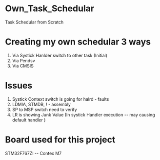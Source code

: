# Own_Task_Schedular
Task Schedular from Scratch 

# Creating my own schedular 3 ways 
1. Via Systick Hanlder switch to other task (Initial)
2. Via Pendsv 
3. Via CMSIS 


# Issues 
1. Systick Context switch is going for halrd - faults 
2. LDMIA, STMDB, ! - assembly 
3. SP to MSP switch need to verify 
4. LR is showing Junk Value (In systick Handler execution -- may causing default handler )

# Board used for this project
STM32F767ZI  -- Contex M7 
